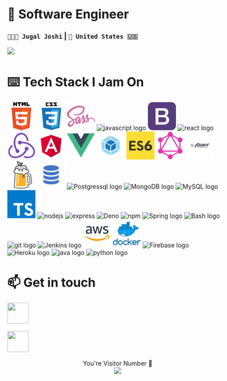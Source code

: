 
# 👾 Software Engineer 
### `👨🏻‍💻 Jugal Joshi` |  `📍 United States 🇺🇸` 
<!--<a href="https://www.linkedin.com/in/jugalj05hi/"><img src="https://img.icons8.com/color/48/000000/linkedin.png"/></a> -->




![](https://github.com/jugalj05hi/jugalj05hi/blob/master/GIF7.gif)

 # ⌨️ Tech Stack I Jam On
 <img src="https://raw.githubusercontent.com/github/explore/80688e429a7d4ef2fca1e82350fe8e3517d3494d/topics/html/html.png" width="64" height="64" alt="html logo">         <img src="https://raw.githubusercontent.com/github/explore/80688e429a7d4ef2fca1e82350fe8e3517d3494d/topics/css/css.png" width="64" height="64" alt="css logo">
 <img src="https://raw.githubusercontent.com/github/explore/80688e429a7d4ef2fca1e82350fe8e3517d3494d/topics/sass/sass.png" width="64" height="64" alt="sass logo">
 <img src="https://upload.wikimedia.org/wikipedia/commons/9/99/Unofficial_JavaScript_logo_2.svg" width="64" height="64" alt="javascript logo">
 <img src="https://raw.githubusercontent.com/github/explore/80688e429a7d4ef2fca1e82350fe8e3517d3494d/topics/bootstrap/bootstrap.png" width="64" height="64" alt="bootstrap logo">
 <img src="https://www.vectorlogo.zone/logos/reactjs/reactjs-icon.svg" width="64" height="64" alt="react logo">
 <img src="https://raw.githubusercontent.com/github/explore/80688e429a7d4ef2fca1e82350fe8e3517d3494d/topics/redux/redux.png" class="rounded-1 mr-3" width="64" height="64" alt="redux">
 <img src="https://raw.githubusercontent.com/github/explore/80688e429a7d4ef2fca1e82350fe8e3517d3494d/topics/angular/angular.png" class="rounded-1 mr-3" width="64" height="64" alt="angular">
 <img src="https://raw.githubusercontent.com/github/explore/80688e429a7d4ef2fca1e82350fe8e3517d3494d/topics/vue/vue.png" width="64" height="64" alt="Vue logo">
 <img src="https://raw.githubusercontent.com/github/explore/80688e429a7d4ef2fca1e82350fe8e3517d3494d/topics/webpack/webpack.png" width="64" height="64" alt="Wepack logo">
 <img src="https://raw.githubusercontent.com/github/explore/80688e429a7d4ef2fca1e82350fe8e3517d3494d/topics/es6/es6.png" class="rounded-1 mr-3" width="64" height="64" alt="es6">
 <img src="https://raw.githubusercontent.com/github/explore/5c058a388828bb5fde0bcafd4bc867b5bb3f26f3/topics/graphql/graphql.png" class="rounded-1 mr-3" width="64" height="64" alt="graphql">
 <img src="https://raw.githubusercontent.com/github/explore/80688e429a7d4ef2fca1e82350fe8e3517d3494d/topics/jquery/jquery.png" class="rounded-1 mr-3" width="64" height="64" alt="jquery">
 <img src="https://raw.githubusercontent.com/github/explore/80688e429a7d4ef2fca1e82350fe8e3517d3494d/topics/homebrew/homebrew.png" class="rounded-1 mr-3" width="64" height="64" alt="homebrew">
 <img src="https://raw.githubusercontent.com/github/explore/80688e429a7d4ef2fca1e82350fe8e3517d3494d/topics/sql/sql.png" class="rounded-1 mr-3" width="64" height="64" alt="sql">
 <img src="https://www.vectorlogo.zone/logos/postgresql/postgresql-icon.svg" width="64" height="64" alt="Postgressql logo">
 <img src="https://www.vectorlogo.zone/logos/mongodb/mongodb-icon.svg" width="64" height="64" alt="MongoDB logo">
 <img src="https://www.vectorlogo.zone/logos/mysql/mysql-icon.svg" width="64" height="64" alt="MySQL logo">
 <img src="https://raw.githubusercontent.com/github/explore/80688e429a7d4ef2fca1e82350fe8e3517d3494d/topics/typescript/typescript.png" class="rounded-1 mr-3" width="64" height="64" alt="typescript">
 <img src="https://www.vectorlogo.zone/logos/nodejs/nodejs-icon.svg" class="rounded-1 mr-3" width="64" height="64" alt="nodejs">
 <img src="https://www.vectorlogo.zone/logos/expressjs/expressjs-icon.svg" width="64" height="64" alt="express">
 <img src="https://camo.githubusercontent.com/d9fabaa3d3e4b2c96a90fff907e9f29d855044c2/68747470733a2f2f63646e2e737667706f726e2e636f6d2f6c6f676f732f64656e6f2e737667" width="64" height="64" alt="Deno">
 <img src="https://www.vectorlogo.zone/logos/npmjs/npmjs-icon.svg" class="rounded-1 mr-3" width="64" height="64" alt="npm">
 <img src="https://www.vectorlogo.zone/logos/springio/springio-icon.svg" width="64" height="64" alt="Spring logo">
  <img src="https://www.vectorlogo.zone/logos/gnu_bash/gnu_bash-icon.svg" width="64" height="64" alt="Bash logo">
 <img src="https://www.vectorlogo.zone/logos/git-scm/git-scm-icon.svg" width="64" height="64" alt="git logo">
 <img src="https://www.vectorlogo.zone/logos/jenkins/jenkins-icon.svg" width="64" height="64" alt="Jenkins logo">
 <img src="https://raw.githubusercontent.com/github/explore/fbceb94436312b6dacde68d122a5b9c7d11f9524/topics/aws/aws.png" class="rounded-1 mr-3" width="64" height="64" alt="aws">
 <img src="https://raw.githubusercontent.com/github/explore/80688e429a7d4ef2fca1e82350fe8e3517d3494d/topics/docker/docker.png" class="rounded-1 mr-3" width="64" height="64" alt="docker"> 
  <img src="https://www.vectorlogo.zone/logos/firebase/firebase-icon.svg" width="64" height="64" alt="Firebase logo">
  <img src="https://www.vectorlogo.zone/logos/heroku/heroku-icon.svg" width="64" height="64" alt="Heroku logo">
 <img src="https://www.vectorlogo.zone/logos/java/java-icon.svg" width="64" height="64" alt="java logo">
 <img src="https://www.vectorlogo.zone/logos/python/python-icon.svg" width="64" height="64" alt="python logo">


# 📫 Get in touch 
<a href="https://www.linkedin.com/in/jugalj05hi"><img src="https://www.vectorlogo.zone/logos/linkedin/linkedin-icon.svg" height="48" width="48"/></a>


<a href="https://twitter.com/jugalj05hi"> <img src="https://www.vectorlogo.zone/logos/twitter/twitter-tile.svg" height="48" width="48"/></a>
<p align="center">
  You're Visitor Number 🚀 <br/>
<img src="https://profile-counter.glitch.me/jugalj05hi/count.svg" />
 </p>
<!--
**jugalj05hi/jugalj05hi** is a ✨ _special_ ✨ repository because its `README.md` (this file) appears on your GitHub profile.

Here are some ideas to get you started:

- 🔭 I’m currently working on ...
- 🌱 I’m currently learning ...
- 👯 I’m looking to collaborate on ...
- 🤔 I’m looking for help with ...
- 💬 Ask me about ...
- 📫 How to reach me: ...
- 😄 Pronouns: ...
- ⚡ Fun fact: ...
-->




